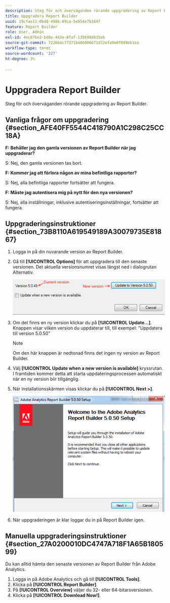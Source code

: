```yaml
---
description: Steg för och överväganden rörande uppgradering av Report Builder.
title: Uppgradera Report Builder
uuid: 19cfae11-0b40-498b-89ca-5e854e7b164f
feature: Report Builder
role: User, Admin
exl-id: 4ec876e2-bd8e-443e-8faf-135698d635eb
source-git-commit: 7226b4c77371b486006671d72efa9e0f0d9eb1ea
workflow-type: tm+mt
source-wordcount: '227'
ht-degree: 3%

---
```


# Uppgradera Report Builder

Steg för och överväganden rörande uppgradering av Report Builder.

## Vanliga frågor om uppgradering {#section_AFE40FF5544C418790A1C298C25CC18A}

**F: Behåller jag den gamla versionen av Report Builder när jag uppgraderar?**

S: Nej, den gamla versionen tas bort.

**F: Kommer jag att förlora någon av mina befintliga rapporter?**

S: Nej, alla befintliga rapporter fortsätter att fungera.

**F: Måste jag autentisera mig på nytt för den nya versionen?**

S: Nej, alla inställningar, inklusive autentiseringsinställningar, fortsätter att fungera.

## Uppgraderingsinstruktioner {#section_73B8110A619549189A30079735E81867}

1. Logga in på din nuvarande version av Report Builder.
1. Gå till **[!UICONTROL Options]** för att uppgradera till den senaste versionen. Det aktuella versionsnumret visas längst ned i dialogrutan Alternativ.

   ![](assets/upgrade.png)

1. Om det finns en ny version klickar du på **[!UICONTROL Update...]**. Knappen visar vilken version du uppdaterar till, till exempel: &quot;Uppdatera till version 5.0.50&quot;

   >[!NOTE]
   >
   >Om den här knappen är nedtonad finns det ingen ny version av Report Builder.

1. Välj **[!UICONTROL Update when a new version is available]** kryssrutan. I framtiden kommer detta att starta uppdateringsprocessen automatiskt när en ny version blir tillgänglig.
1. När installationsskärmen visas klickar du på **[!UICONTROL Next >]**.

   ![](assets/setup.png)

1. När uppgraderingen är klar loggar du in på Report Builder igen.

## Manuella uppgraderingsinstruktioner {#section_27A0200010DC4747A718F1A65B180599}

Du kan alltid hämta den senaste versionen av Report Builder från Adobe Analytics.

1. Logga in på Adobe Analytics och gå till **[!UICONTROL Tools]**.
1. Klicka på **[!UICONTROL Report Builder]**.
1. På **[!UICONTROL Overview]** väljer du 32- eller 64-bitarsversionen.
1. Klicka på **[!UICONTROL Download Now!]**.
